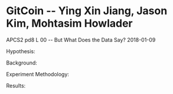 # GitCoin -- Ying Xin Jiang, Jason Kim, Mohtasim Howlader
APCS2 pd8
L 00 -- But What Does the Data Say?
2018-01-09

Hypothesis:

Background:

Experiment Methodology:

Results:
